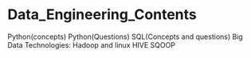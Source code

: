 # Data_Engineering_Contents
Python(concepts)
Python(Questions)
SQL(Concepts and questions)
Big Data Technologies:
    Hadoop and linux
    HIVE
    SQOOP
